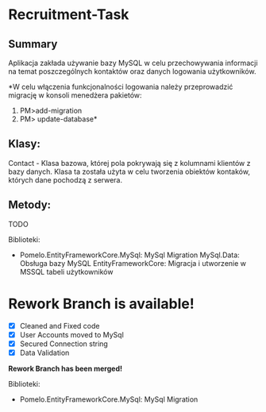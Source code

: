 # Recruitment-Task
## Summary
Aplikacja zakłada używanie bazy MySQL w celu przechowywania informacji na temat poszczególnych kontaktów oraz danych logowania użytkowników.

*W celu włączenia funkcjonalności logowania należy przeprowadzić migrację w konsoli menedżera pakietów: 
1. PM>add-migration 
2. PM> update-database*

## Klasy:
Contact - Klasa bazowa, której pola pokrywają się z kolumnami klientów z bazy danych. Klasa ta została użyta w celu tworzenia obiektów kontaków, których dane pochodzą z serwera. 

## Metody:

TODO

Biblioteki:
* Pomelo.EntityFrameworkCore.MySql: MySql Migration
MySql.Data: Obsługa bazy MySQL
EntityFrameworkCore: Migracja i utworzenie w MSSQL tabeli użytkowników

 # Rework Branch is available!
 - [x] Cleaned and Fixed code
 - [x] User Accounts moved to MySql
 - [x] Secured Connection string
 - [x] Data Validation
 
 **Rework Branch has been merged!**

Biblioteki: 
* Pomelo.EntityFrameworkCore.MySql: MySql Migration
